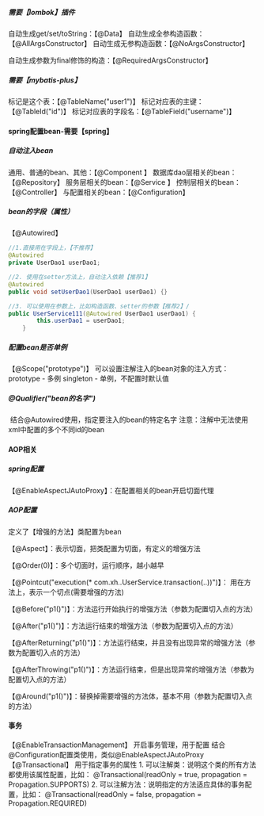 ##### 需要【lombok】插件

自动生成get/set/toString：【@Data】
自动生成全参构造函数：【@AllArgsConstructor】
自动生成无参构造函数：【@NoArgsConstructor】

自动生成参数为final修饰的构造：【@RequiredArgsConstructor】





##### 需要【mybatis-plus】

标记是这个表：【@TableName("user1")】
标记对应表的主键：【@TableId("id")】
标记对应表的字段名：【@TableField("username")】





#### spring配置bean-需要【spring】

##### 自动注入bean

通用、普通的bean、其他：【@Component 】
数据库dao层相关的bean：【@Repository】
服务层相关的bean：【@Service 】
控制层相关的bean：【@Controller】
与配置相关的bean：【@Configuration】

##### bean的字段（属性）

【@Autowired】

```java
//1.直接用在字段上，【不推荐】
@Autowired
private UserDao1 userDao1;

//2. 使用在setter方法上，自动注入依赖【推荐1】
@Autowired
public void setUserDao1(UserDao1 userDao1) {}

//3. 可以使用在参数上，比如构造函数、setter的参数【推荐2】/
public UserService111(@Autowired UserDao1 userDao1) {
        this.userDao1 = userDao1;
    }
```



##### 配置bean是否单例

【@Scope("prototype")】
    可以设置注解注入的bean对象的注入方式：
    prototype - 多例
    singleton - 单例，不配置时默认值



##### @Qualifier("bean的名字")

​    结合@Autowired使用，指定要注入的bean的特定名字
​    注意：注解中无法使用xml中配置的多个不同id的bean





#### AOP相关



##### spring配置

【@EnableAspectJAutoProxy】：在配置相关的bean开启切面代理



##### AOP配置

定义了【增强的方法】类配置为bean

【@Aspect】：表示切面，把类配置为切面，有定义的增强方法

【@Order(0)】：多个切面时，运行顺序，越小越早

【@Pointcut("execution(* com.xh..UserService.transaction(..))")】：
											用在方法上，表示一个切点(需要增强的方法)

【@Before("p1()")】：方法运行开始执行的增强方法（参数为配置切入点的方法）

【@After("p1()")】：方法运行结束的增强方法（参数为配置切入点的方法）

【@AfterReturning("p1()")】：方法运行结束，并且没有出现异常的增强方法（参数为配置切入点的方法）

【@AfterThrowing("p1()")】：方法运行结束，但是出现异常的增强方法（参数为配置切入点的方法）

【@Around("p1()")】：替换掉需要增强的方法体，基本不用（参数为配置切入点的方法）





#### 事务

【@EnableTransactionManagement】
	开启事务管理，用于配置
	结合@Configuration配置类使用，类似@EnableAspectJAutoProxy
【@Transactional】
	用于指定事务的属性
	1. 可以注解类：说明这个类的所有方法都使用该属性配置，比如：
		@Transactional(readOnly = true, propagation = Propagation.SUPPORTS)
	2. 可以注解方法：说明指定的方法适应具体的事务配置，比如：
		@Transactional(readOnly = false, propagation = Propagation.REQUIRED)

